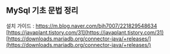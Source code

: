 ## MySql 기초 문법 정리 

설치 가이드 : 
https://m.blog.naver.com/bjh7007/221829548634
[https://javaplant.tistory.com/31](https://javaplant.tistory.com/31)
[https://downloads.mariadb.org/connector-java/+releases/](https://downloads.mariadb.org/connector-java/+releases/)
